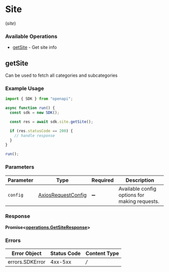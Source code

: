 # Site
(*site*)

### Available Operations

* [getSite](#getsite) - Get site info

## getSite

Can be used to fetch all categories and subcategories

### Example Usage

```typescript
import { SDK } from "openapi";

async function run() {
  const sdk = new SDK();

  const res = await sdk.site.getSite();

  if (res.statusCode == 200) {
    // handle response
  }
}

run();
```

### Parameters

| Parameter                                                    | Type                                                         | Required                                                     | Description                                                  |
| ------------------------------------------------------------ | ------------------------------------------------------------ | ------------------------------------------------------------ | ------------------------------------------------------------ |
| `config`                                                     | [AxiosRequestConfig](https://axios-http.com/docs/req_config) | :heavy_minus_sign:                                           | Available config options for making requests.                |


### Response

**Promise<[operations.GetSiteResponse](../../sdk/models/operations/getsiteresponse.md)>**
### Errors

| Error Object    | Status Code     | Content Type    |
| --------------- | --------------- | --------------- |
| errors.SDKError | 4xx-5xx         | */*             |
